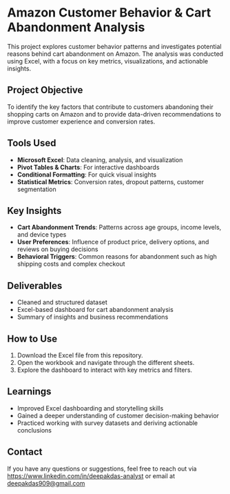 
# Amazon Customer Behavior & Cart Abandonment Analysis

This project explores customer behavior patterns and investigates potential reasons behind cart abandonment on Amazon. The analysis was conducted using Excel, with a focus on key metrics, visualizations, and actionable insights.

## Project Objective

To identify the key factors that contribute to customers abandoning their shopping carts on Amazon and to provide data-driven recommendations to improve customer experience and conversion rates.

## Tools Used

- **Microsoft Excel**: Data cleaning, analysis, and visualization  
- **Pivot Tables & Charts**: For interactive dashboards  
- **Conditional Formatting**: For quick visual insights  
- **Statistical Metrics**: Conversion rates, dropout patterns, customer segmentation  

## Key Insights

- **Cart Abandonment Trends**: Patterns across age groups, income levels, and device types  
- **User Preferences**: Influence of product price, delivery options, and reviews on buying decisions  
- **Behavioral Triggers**: Common reasons for abandonment such as high shipping costs and complex checkout  

## Deliverables

- Cleaned and structured dataset  
- Excel-based dashboard for cart abandonment analysis  
- Summary of insights and business recommendations  

## How to Use

1. Download the Excel file from this repository.  
2. Open the workbook and navigate through the different sheets.  
3. Explore the dashboard to interact with key metrics and filters.  

## Learnings

- Improved Excel dashboarding and storytelling skills  
- Gained a deeper understanding of customer decision-making behavior  
- Practiced working with survey datasets and deriving actionable conclusions  

## Contact

If you have any questions or suggestions, feel free to reach out via https://www.linkedin.com/in/deepakdas-analyst or email at deepakdas909@gmail.com

